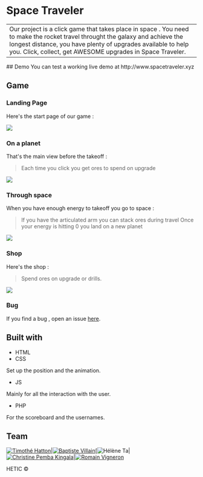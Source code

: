 # Space Traveler
<table>
	<tr>
		<td>
			Our project is a click game that takes place in space .
			You need to make the rocket travel throught the galaxy and achieve the longest distance, you have plenty of upgrades available to help you. Click, collect, get AWESOME upgrades in Space Traveler.
		</td>
	</tr>
</table>
## Demo
You can test a working live demo at http://www.spacetraveler.xyz

## Game

### Landing Page
Here's the start page of our game :

![](https://media.giphy.com/media/26FKUciWfpQgpBNug/giphy.gif)

### On a planet
That's the main view before the takeoff :

> Each time you click you get ores to spend on upgrade

![](http://baptistevillain.fr/project/clicker/gif-3.gif)

### Through space
When you have enough energy to takeoff you go to space :

> If you have the articulated arm you can stack ores during travel
> Once your energy is hitting 0 you land on a new planet

![](https://media.giphy.com/media/l3vRdPGgGncGIZva0/giphy.gif)
### Shop	
Here's the shop : 

> Spend ores on upgrade or drills.

![](http://baptistevillain.fr/project/clicker/gif-1.gif)

### Bug

If you find a bug , open an issue [here](https://github.com/BaptisteVillain/Game_clicker/issues).

## Built with 

- HTML 
- CSS

Set up the position and the animation.

- JS

Mainly for all the interaction with the user.

- PHP

For the scoreboard and the usernames.

## Team

[![Timothé Hatton](https://avatars0.githubusercontent.com/u/17114378?v=3&s=144)](https://github.com/timothee-h)|[![Baptiste Villain](https://avatars0.githubusercontent.com/u/17247097?v=3&s=144)](https://github.com/BaptisteVillain)[![Hélène Ta](https://avatars3.githubusercontent.com/u/17271978?v=3&s=144)|[![Christine Pemba Kingala](https://avatars1.githubusercontent.com/u/17271798?v=3&s=144)](https://github.com/kristinee3)|[![Romain Vigneron](https://avatars2.githubusercontent.com/u/17247202?v=3&s=144)](https://github.com/RomainVS)

HETIC ©
